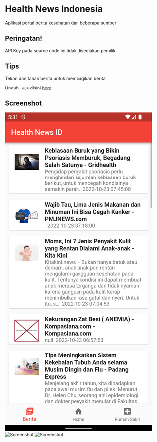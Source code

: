 # Health News Indonesia
Aplikasi portal berita kesehatan dari beberapa sumber

## Peringatan!
API Key pada source code ini tidak disediakan pemilik

## Tips
Tekan dan tahan berita untuk membagikan berita

Unduh `.apk` disini [here](https://github.com/raufendro-dev/health_news_indonesia/raw/main/healthnewsindo.apk)

## Screenshot
![Screenshot](home.png)
![Screenshot](fitur.jpg)
![Screenshot](infors.jpg)
